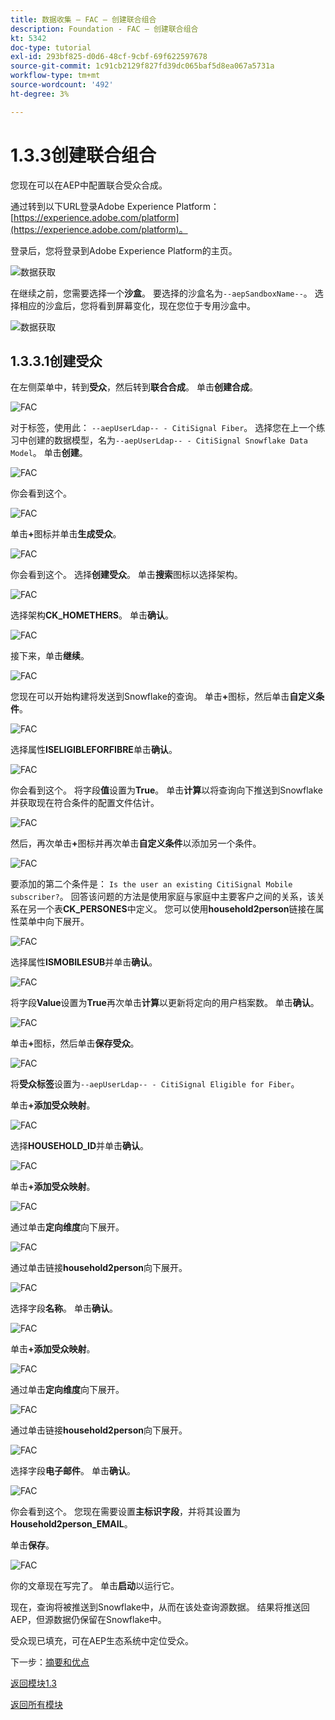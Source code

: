 ```yaml
---
title: 数据收集 — FAC — 创建联合组合
description: Foundation - FAC — 创建联合组合
kt: 5342
doc-type: tutorial
exl-id: 293bf825-d0d6-48cf-9cbf-69f622597678
source-git-commit: 1c91cb2129f827fd39dc065baf5d8ea067a5731a
workflow-type: tm+mt
source-wordcount: '492'
ht-degree: 3%

---
```


# 1.3.3创建联合组合

您现在可以在AEP中配置联合受众合成。

通过转到以下URL登录Adobe Experience Platform： [https://experience.adobe.com/platform](https://experience.adobe.com/platform)。

登录后，您将登录到Adobe Experience Platform的主页。

![数据获取](./../module1.2/images/home.png)

在继续之前，您需要选择一个&#x200B;**沙盒**。 要选择的沙盒名为``--aepSandboxName--``。 选择相应的沙盒后，您将看到屏幕变化，现在您位于专用沙盒中。

![数据获取](./../module1.2/images/sb1.png)

## 1.3.3.1创建受众

在左侧菜单中，转到&#x200B;**受众**，然后转到&#x200B;**联合合成**。 单击&#x200B;**创建合成**。

![FAC](./images/fedcomp1.png)

对于标签，使用此： `--aepUserLdap-- - CitiSignal Fiber`。 选择您在上一个练习中创建的数据模型，名为`--aepUserLdap-- - CitiSignal Snowflake Data Model`。 单击&#x200B;**创建**。

![FAC](./images/fedcomp2.png)

你会看到这个。

![FAC](./images/fedcomp3.png)

单击&#x200B;**+**&#x200B;图标并单击&#x200B;**生成受众**。

![FAC](./images/fedcomp4.png)

你会看到这个。 选择&#x200B;**创建受众**。 单击&#x200B;**搜索**&#x200B;图标以选择架构。

![FAC](./images/fedcomp5.png)

选择架构&#x200B;**CK_HOMETHERS**。 单击&#x200B;**确认**。

![FAC](./images/fedcomp6.png)

接下来，单击&#x200B;**继续**。

![FAC](./images/fedcomp7.png)

您现在可以开始构建将发送到Snowflake的查询。 单击&#x200B;**+**&#x200B;图标，然后单击&#x200B;**自定义条件**。

![FAC](./images/fedcomp8.png)

选择属性&#x200B;**ISELIGIBLEFORFIBRE**&#x200B;单击&#x200B;**确认**。

![FAC](./images/fedcomp9.png)

你会看到这个。 将字段&#x200B;**值**&#x200B;设置为&#x200B;**True**。 单击&#x200B;**计算**&#x200B;以将查询向下推送到Snowflake并获取现在符合条件的配置文件估计。

![FAC](./images/fedcomp10.png)

然后，再次单击&#x200B;**+**&#x200B;图标并再次单击&#x200B;**自定义条件**&#x200B;以添加另一个条件。

![FAC](./images/fedcomp11.png)

要添加的第二个条件是： `Is the user an existing CitiSignal Mobile subscriber?`。 回答该问题的方法是使用家庭与家庭中主要客户之间的关系，该关系在另一个表&#x200B;**CK_PERSONES**&#x200B;中定义。 您可以使用&#x200B;**household2person**&#x200B;链接在属性菜单中向下展开。

![FAC](./images/fedcomp12.png)

选择属性&#x200B;**ISMOBILESUB**&#x200B;并单击&#x200B;**确认**。

![FAC](./images/fedcomp13.png)

将字段&#x200B;**Value**&#x200B;设置为&#x200B;**True**&#x200B;再次单击&#x200B;**计算**&#x200B;以更新将定向的用户档案数。 单击&#x200B;**确认**。

![FAC](./images/fedcomp14.png)

单击&#x200B;**+**&#x200B;图标，然后单击&#x200B;**保存受众**。

![FAC](./images/fedcomp15.png)

将&#x200B;**受众标签**&#x200B;设置为`--aepUserLdap-- - CitiSignal Eligible for Fiber`。

单击&#x200B;**+添加受众映射**。

![FAC](./images/fedcomp16.png)

选择&#x200B;**HOUSEHOLD_ID**&#x200B;并单击&#x200B;**确认**。

![FAC](./images/fedcomp17.png)

单击&#x200B;**+添加受众映射**。

![FAC](./images/fedcomp18.png)

通过单击&#x200B;**定向维度**&#x200B;向下展开。

![FAC](./images/fedcomp18a.png)

通过单击链接&#x200B;**household2person**&#x200B;向下展开。

![FAC](./images/fedcomp18b.png)

选择字段&#x200B;**名称**。 单击&#x200B;**确认**。

![FAC](./images/fedcomp18c.png)

单击&#x200B;**+添加受众映射**。

![FAC](./images/fedcomp20.png)

通过单击&#x200B;**定向维度**&#x200B;向下展开。

![FAC](./images/fedcomp20a.png)

通过单击链接&#x200B;**household2person**&#x200B;向下展开。

![FAC](./images/fedcomp20b.png)

选择字段&#x200B;**电子邮件**。 单击&#x200B;**确认**。

![FAC](./images/fedcomp20c.png)

你会看到这个。 您现在需要设置&#x200B;**主标识字段**，并将其设置为&#x200B;**Household2person_EMAIL**。

单击&#x200B;**保存**。

![FAC](./images/fedcomp21.png)

你的文章现在写完了。 单击&#x200B;**启动**&#x200B;以运行它。

现在，查询将被推送到Snowflake中，从而在该处查询源数据。 结果将推送回AEP，但源数据仍保留在Snowflake中。

受众现已填充，可在AEP生态系统中定位受众。

下一步：[摘要和优点](./summary.md)

[返回模块1.3](./fac.md)

[返回所有模块](../../../overview.md)
